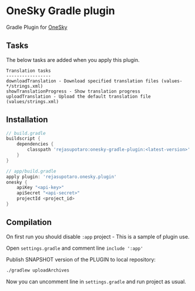 # OneSky Gradle plugin

Gradle Plugin for [OneSky](https://www.oneskyapp.com/)

## Tasks

The below tasks are added when you apply this plugin.

```
Translation tasks
-----------------
downloadTranslation - Download specified translation files (values-*/strings.xml)
showTranslationProgress - Show translation progress
uploadTranslation - Upload the default translation file (values/strings.xml)
```


## Installation

```groovy
// build.gradle
buildscript {
    dependencies {
        classpath 'rejasupotaro:onesky-gradle-plugin:<latest-version>'
    }
}
```

```groovy
// app/build.gradle
apply plugin: 'rejasupotaro.onesky.plugin'
onesky {
    apiKey "<api-key>"
    apiSecret "<api-secret>"
    projectId <project_id>
}
```


## Compilation

On first run you should disable `:app` project - This is a sample of plugin use.

Open `settings.gradle` and comment line `include ':app'`

Publish SNAPSHOT version of the PLUGIN to local repository:

```bash
./gradlew uploadArchives
```

Now you can uncomment line in `settings.gradle` and run project as usual.